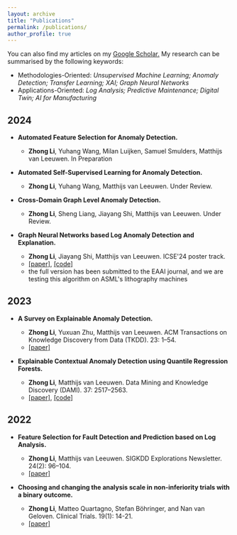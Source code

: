 ```yaml
---
layout: archive
title: "Publications"
permalink: /publications/
author_profile: true
---
```


You can also find my articles on my <u><a href="https://scholar.google.com/citations?user=m5u8VlIAAAAJ&hl=en&oi=ao">Google Scholar</a>.</u> My research can be summarised by the following keywords:
- Methodologies-Oriented: *Unsupervised Machine Learning; Anomaly Detection; Transfer Learning; XAI; Graph Neural Networks*
- Applications-Oriented: *Log Analysis; Predictive Maintenance; Digital Twin; AI for Manufacturing*

## 2024
- **Automated Feature Selection for Anomaly Detection.**
  - **Zhong Li**, Yuhang Wang, Milan Luijken, Samuel Smulders, Matthijs van Leeuwen. In Preparation
    
- **Automated Self-Supervised Learning for Anomaly Detection.**
  - **Zhong Li**, Yuhang Wang, Matthijs van Leeuwen. Under Review.
    
- **Cross-Domain Graph Level Anomaly Detection.**
  - **Zhong Li**, Sheng Liang, Jiayang Shi, Matthijs van Leeuwen. Under Review.
    
- **Graph Neural Networks based Log Anomaly Detection and Explanation.**
  - **Zhong Li**, Jiayang Shi, Matthijs van Leeuwen. ICSE'24 poster track.
  - [[paper]](https://arxiv.org/abs/2307.00527), [[code]](https://github.com/ZhongLIFR/Logs2Graph)
  - the full version has been submitted to the EAAI journal, and we are testing this algorithm on ASML's lithography machines

## 2023
- **A Survey on Explainable Anomaly Detection.**
  - **Zhong Li**, Yuxuan Zhu, Matthijs van Leeuwen. ACM Transactions on Knowledge Discovery from Data (TKDD). 23: 1–54.
  - [[paper]](https://dl.acm.org/doi/10.1145/3609333)
    
- **Explainable Contextual Anomaly Detection using Quantile Regression Forests.**
  - **Zhong Li**, Matthijs van Leeuwen.  Data Mining and Knowledge Discovery (DAMI). 37: 2517–2563.
  - [[paper]](https://link.springer.com/article/10.1007/s10618-023-00967-z), [[code]](https://github.com/ZhongLIFR/QCAD)

## 2022
- **Feature Selection for Fault Detection and Prediction based on Log Analysis.**
  - **Zhong Li**, Matthijs van Leeuwen.  SIGKDD Explorations Newsletter. 24(2): 96–104. 
  - [[paper]](https://dl.acm.org/doi/10.1145/3575637.3575652)
    
- **Choosing and changing the analysis scale in non-inferiority trials with a binary outcome.**
  - **Zhong Li**, Matteo Quartagno, Stefan Böhringer, and Nan van Geloven. Clinical Trials. 19(1): 14-21. 
  - [[paper]](https://journals.sagepub.com/doi/full/10.1177/17407745211053790)

<!--{% include base_path %}
{% for post in site.publications reversed %}
  {% include archive-single.html %}
{% endfor %}
-->
